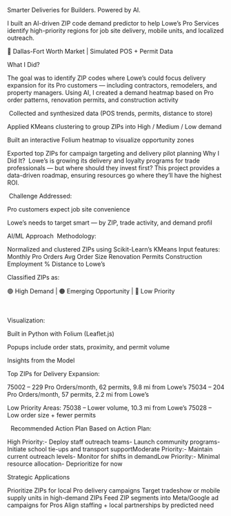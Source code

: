 Smarter Deliveries for Builders. Powered by AI.


I built an AI-driven ZIP code demand predictor to help Lowe’s Pro Services identify high-priority regions for job site delivery, mobile units, and localized outreach.

📍 Dallas-Fort Worth Market | Simulated POS + Permit Data


What I Did?

The goal was to identify ZIP codes where Lowe’s could focus delivery expansion for its Pro customers — including contractors, remodelers, and property managers. Using AI, I created a demand heatmap based on Pro order patterns, renovation permits, and construction activity

​
Collected and synthesized data (POS trends, permits, distance to store)

Applied KMeans clustering to group ZIPs into High / Medium / Low demand

Built an interactive Folium heatmap to visualize opportunity zones

Exported top ZIPs for campaign targeting and delivery pilot planning
​
Why I Did It?
​
Lowe’s is growing its delivery and loyalty programs for trade professionals — but where should they invest first? This project provides a data-driven roadmap, ensuring resources go where they’ll have the highest ROI.

​
Challenge Addressed:

Pro customers expect job site convenience

Lowe’s needs to target smart — by ZIP, trade activity, and demand profil

AI/ML Approach 
Methodology:

​Normalized and clustered ZIPs using Scikit-Learn’s KMeans
Input features:
Monthly Pro Orders
Avg Order Size
Renovation Permits
Construction Employment %
Distance to Lowe’s



Classified ZIPs as:

🟢 High Demand | 🟠 Emerging Opportunity | 🔴 Low Priority

​

Visualization:


Built in Python with Folium (Leaflet.js)

Popups include order stats, proximity, and permit volume

Insights from the Model
​

Top ZIPs for Delivery Expansion:

75002 – 229 Pro Orders/month, 62 permits, 9.8 mi from Lowe’s
75034 – 204 Pro Orders/month, 57 permits, 2.2 mi from Lowe’s

Low Priority Areas:
75038 – Lower volume, 10.3 mi from Lowe’s
75028 – Low order size + fewer permits

 
Recommended Action Plan Based on Action Plan:

High Priority:- Deploy staff outreach teams- Launch community programs- Initiate school tie-ups and transport supportModerate Priority:- Maintain current outreach levels- Monitor for shifts in demandLow Priority:- Minimal resource allocation- Deprioritize for now

Strategic Applications

Prioritize ZIPs for local Pro delivery campaigns
Target tradeshow or mobile supply units in high-demand ZIPs
Feed ZIP segments into Meta/Google ad campaigns for Pros
Align staffing + local partnerships by predicted need
